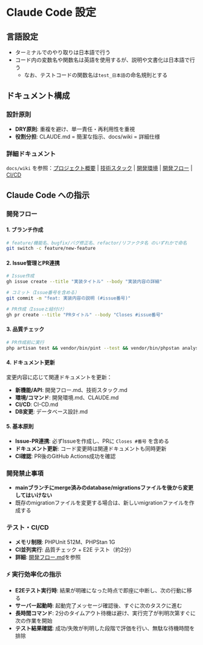 # Claude Code 設定

## 言語設定
- ターミナルでのやり取りは日本語で行う
- コード内の変数名や関数名は英語を使用するが、説明や文書化は日本語で行う
    - なお、テストコードの関数名は`test_日本語`の命名規則とする

## ドキュメント構成

### 設計原則
- **DRY原則**: 重複を避け、単一責任・再利用性を重視
- **役割分担**: CLAUDE.md = 簡潔な指示、docs/wiki = 詳細仕様

### 詳細ドキュメント
`docs/wiki` を参照：[プロジェクト概要](docs/wiki/プロジェクト概要.md) | [技術スタック](docs/wiki/技術スタック.md) | [開発環境](docs/wiki/開発環境.md) | [開発フロー](docs/wiki/開発フロー.md) | [CI/CD](docs/wiki/CI-CD.md)

## Claude Code への指示

### 開発フロー

#### 1. ブランチ作成
```bash
# feature/機能名、bugfix/バグ修正名、refactor/リファクタ名 のいずれかで命名
git switch -c feature/new-feature
```

#### 2. Issue管理とPR連携
```bash
# Issue作成
gh issue create --title "実装タイトル" --body "実装内容の詳細"

# コミット（Issue番号を含める）
git commit -m "feat: 実装内容の説明 (#issue番号)"

# PR作成（Issueと紐付け）
gh pr create --title "PRタイトル" --body "Closes #issue番号"
```

#### 3. 品質チェック
```bash
# PR作成前に実行
php artisan test && vendor/bin/pint --test && vendor/bin/phpstan analyse --memory-limit=1G && npm test && npm run build && npm run test:e2e
```

#### 4. ドキュメント更新
変更内容に応じて関連ドキュメントを更新：
- **新機能/API**: 開発フロー.md、技術スタック.md
- **環境/コマンド**: 開発環境.md、CLAUDE.md
- **CI/CD**: CI-CD.md
- **DB変更**: データベース設計.md

#### 5. 基本原則
- **Issue-PR連携**: 必ずIssueを作成し、PRに `Closes #番号` を含める
- **ドキュメント更新**: コード変更時は関連ドキュメントも同時更新
- **CI確認**: PR後のGitHub Actions成功を確認

### 開発禁止事項
- **mainブランチにmerge済みのdatabase/migrationsファイルを後から変更してはいけない**
- 既存のmigrationファイルを変更する場合は、新しいmigrationファイルを作成する

### テスト・CI/CD
- **メモリ制限**: PHPUnit 512M、PHPStan 1G
- **CI並列実行**: 品質チェック + E2E テスト（約2分）
- **詳細**: [開発フロー.md](docs/wiki/開発フロー.md)を参照

### ⚡ 実行効率化の指示
- **E2Eテスト実行時**: 結果が明確になった時点で即座に中断し、次の行動に移る
- **サーバー起動時**: 起動完了メッセージ確認後、すぐに次のタスクに進む
- **長時間コマンド**: 2分のタイムアウト待機は避け、実行完了が判明次第すぐに次の作業を開始
- **テスト結果確認**: 成功/失敗が判明した段階で評価を行い、無駄な待機時間を排除
